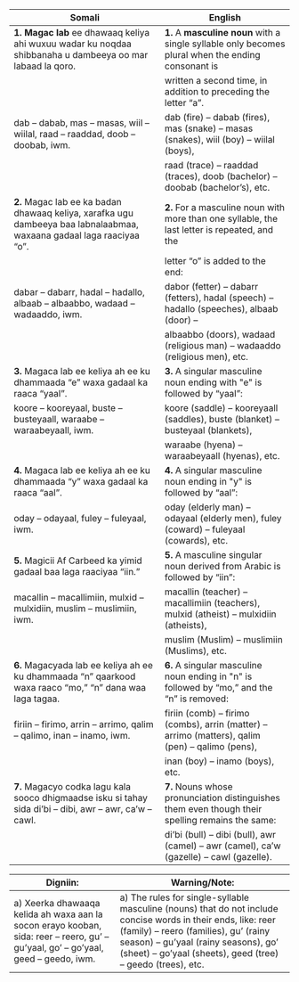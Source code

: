| **Somali**                                                                                               | **English**                                                                                       |
|----------------------------------------------------------------------------------------------------------|---------------------------------------------------------------------------------------------------|
| **1.** **Magac lab** ee dhawaaq keliya ahi wuxuu wadar ku noqdaa shibbanaha u dambeeya oo mar labaad la qoro.| **1.** A **masculine noun** with a single syllable only becomes plural when the ending consonant is  |
|                                                                                                          | written a second time, in addition to preceding the letter “a”.                                  |
| dab – dabab, mas – masas, wiil – wiilal, raad – raaddad, doob – doobab, iwm.                             | dab (fire) – dabab (fires), mas (snake) – masas (snakes), wiil (boy) – wiilal (boys),            |
|                                                                                                          | raad (trace) – raaddad (traces), doob (bachelor) – doobab (bachelor’s), etc.                    |
| **2.** Magac lab ee ka badan dhawaaq keliya, xarafka ugu dambeeya baa labnalaabmaa, waxaana gadaal laga raaciyaa “o”. | **2.** For a masculine noun with more than one syllable, the last letter is repeated, and the    |
|                                                                                                          | letter “o” is added to the end:                                                                 |
| dabar – dabarr, hadal – hadallo, albaab – albaabbo, wadaad – wadaaddo, iwm.                              | dabor (fetter) – dabarr (fetters), hadal (speech) – hadallo (speeches), albaab (door) –         |
|                                                                                                          | albaabbo (doors), wadaad (religious man) – wadaaddo (religious men), etc.                       |
| **3.** Magaca lab ee keliya ah ee ku dhammaada “e” waxa gadaal ka raaca “yaal”.                          | **3.** A singular masculine noun ending with "e" is followed by “yaal”:                         |
| koore – kooreyaal, buste – busteyaall, waraabe – waraabeyaall, iwm.                                      | koore (saddle) – kooreyaall (saddles), buste (blanket) – busteyaal (blankets),                  |
|                                                                                                          | waraabe (hyena) – waraabeyaall (hyenas), etc.                                                   |
| **4.** Magaca lab ee keliya ah ee ku dhammaada “y” waxa gadaal ka raaca “aal”.                          | **4.** A singular masculine noun ending in "y" is followed by “aal”:                            |
| oday – odayaal, fuley – fuleyaal, iwm.                                                                   | oday (elderly man) – odayaal (elderly men), fuley (coward) – fuleyaal (cowards), etc.           |
| **5.** Magicii Af Carbeed ka yimid gadaal baa laga raaciyaa “iin.”                                       | **5.** A masculine singular noun derived from Arabic is followed by “iin”:                      |
| macallin – macallimiin, mulxid – mulxidiin, muslim – muslimiin, iwm.                                    | macallin (teacher) – macallimiin (teachers), mulxid (atheist) – mulxidiin (atheists),           |
|                                                                                                          | muslim (Muslim) – muslimiin (Muslims), etc.                                                     |
| **6.** Magacyada lab ee keliya ah ee ku dhammaada “n” qaarkood waxa raaco “mo,” “n” dana waa laga tagaa.| **6.** A singular masculine noun ending in "n" is followed by “mo,” and the “n” is removed:     |
| firiin – firimo, arrin – arrimo, qalim – qalimo, inan – inamo, iwm.                                      | firiin (comb) – firimo (combs), arrin (matter) – arrimo (matters), qalim (pen) – qalimo (pens), |
|                                                                                                          | inan (boy) – inamo (boys), etc.                                                                 |
| **7.** Magacyo codka lagu kala sooco dhigmaadse isku si tahay sida di’bi – dibi, awr – awr, ca’w – cawl.| **7.** Nouns whose pronunciation distinguishes them even though their spelling remains the same: |
|                                                                                                          | di’bi (bull) – dibi (bull), awr (camel) – awr (camel), ca’w (gazelle) – cawl (gazelle).        |

| **Digniin:**                                                                                                         | **Warning/Note:**                                                                                           |
|----------------------------------------------------------------------------------------------------------------------|-------------------------------------------------------------------------------------------------------------|
| a) Xeerka dhawaaqa kelida ah waxa aan la socon erayo kooban, sida: reer – reero, gu’ – gu’yaal, go’ – go’yaal, geed – geedo, iwm. | a) The rules for single-syllable masculine (nouns) that do not include concise words in their ends, like: reer (family) – reero (families), gu’ (rainy season) – gu’yaal (rainy seasons), go’ (sheet) – go’yaal (sheets), geed (tree) – geedo (trees), etc. |
